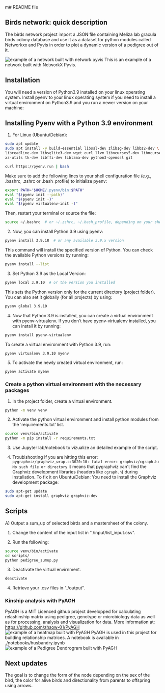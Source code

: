 m# README file

## Birds network: quick description

The birds network project import a JSON file containing Meliza lab gracula birds colony database and use it
as a dataset for python modules called Networkxx and Pyvis in order to plot a dynamic version of a pedigree 
out of it.

![example of a network built with network pyvis](https://pyvis.readthedocs.io/en/latest/_images/net2.png)
This is an example of a network built with NetworkX Pyvis.

## Installation

You will need a version of  Python3.9 installed on your linux operating system. Install pyenv to your linux operating system if
you need to install a virtual environment on Python3.9 and you run a newer version on your machine:

## Installing Pyenv with a Python 3.9 environment
1) For Linux (Ubuntu/Debian):
```bash
sudo apt update
sudo apt install -y build-essential libssl-dev zlib1g-dev libbz2-dev \
libreadline-dev libsqlite3-dev wget curl llvm libncurses5-dev libncursesw5-dev \
xz-utils tk-dev libffi-dev liblzma-dev python3-openssl git

curl https://pyenv.run | bash
```

Make sure to add the following lines to your shell configuration file (e.g., .bashrc, .zshrc or .bash_profile) to initialize pyenv:
```bash
export PATH="$HOME/.pyenv/bin:$PATH"
eval "$(pyenv init --path)"
eval "$(pyenv init -)"
eval "$(pyenv virtualenv-init -)"
```

Then, restart your terminal or source the file:
```bash
source ~/.bashrc  # or ~/.zshrc, ~/.bash_profile, depending on your shell
```

2) Now, you can install Python 3.9 using pyenv:
```bash
pyenv install 3.9.10  # or any available 3.9.x version
```

This command will install the specified version of Python. You can check the available Python versions by running:
```bash
pyenv install --list
```

3) Set Python 3.9 as the Local Version:
```bash
pyenv local 3.9.10  # or the version you installed
```
This sets the Python version only for the current directory (project folder). You can also set it globally (for all projects) by using:
```bash
pyenv global 3.9.10
```

4) Now that Python 3.9 is installed, you can create a virtual environment with pyenv-virtualenv. If you don't have pyenv-virtualenv installed, you can install it by running:
```bash
pyenv install pyenv-virtualenv
```
To create a virtual environment with Python 3.9, run:
```bash
pyenv virtualenv 3.9.10 myenv
```
5) To activate the newly created virtual environment, run:
```bash
pyenv activate myenv
```

### Create a python virtual environment with the necessary packages 
1) In the project folder, create a virtual 
environment.

```bash
python -m venv venv
```

2) Activate the python virtual environment and install python modules from the 'requirements.txt' list.

```bash
source venv/bin/activate
python -m pip install -r requirements.txt
```

3) Use Jupyter lab/notebook to vizualize an detailed example of the script.

4) Troublshooting
If you are hitting this error:
`pygraphviz/graphviz_wrap.c:3020:10: fatal error: graphviz/cgraph.h: No such file or directory` it means that pygraphviz can't find the Graphviz development libraries (headers like `cgraph.h`) during installation. To fix it on Ubuntu/Debian:
You need to install the Graphviz development package:
```bash
sudo apt-get update
sudo apt-get install graphviz graphviz-dev
```

## Scripts
A) Output a sum_up of selected birds and a mastersheet of the colony.
1) Change the content of the input list in "./input/list_input.csv".

2) Run the following:
```bash
source venv/bin/activate
cd scripts/
python pedigree_sumup.py
```

3) Deactivate the virtual envirnment.
```bash
deactivate
```

4) Retrieve your .csv files in "./output".

### Kinship analysis with PyAGH
PyAGH is a MIT Licenced github project developped for calculating relashinship matrix using pedigree, genotype or microbiology data as well as for processing, analysis and visualization for data.
More information at: https://github.com/zhaow-01/PyAGH
![example of a heatmap built with PyAGH](https://raw.githubusercontent.com/zhaow-01/PyAGH/main/picture/heat_example.png)
PyAGH is used in this project for building relationship matrices. A notebook is available in ./notebooks/husbandry.ipynb
![example of a Pedigree Dendrogram built with PyAGH](https://raw.githubusercontent.com/zhaow-01/PyAGH/main/picture/cluster_example.png)

## Next updates

The goal is to change the form of the node depending on the sex of the bird, the color for alive birds and 
directionality from parents to offspring using arrows.

